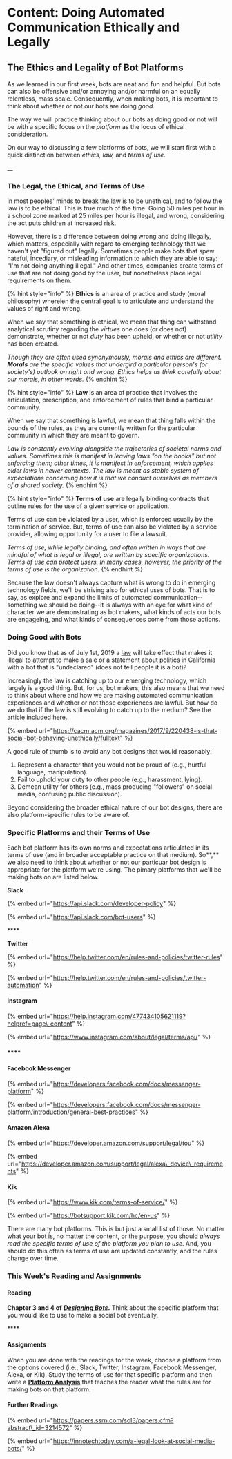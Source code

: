 # Content: Doing Automated Communication Ethically and Legally

## The Ethics and Legality of Bot Platforms

As we learned in our first week, bots are neat and fun and helpful. But bots can also be offensive and/or annoying and/or harmful on an equally relentless, mass scale. Consequently, when making bots, it is important to think about whether or not our bots are doing _good._ 

The way we will practice thinking about our bots as doing good or not will be with a specific focus on the _platform_ as the locus of ethical consideration. 

On our way to discussing a few platforms of bots, we will start first with a quick distinction between _ethics,_  _law,_ and _terms_ _of use._ 

\_\_

### The Legal, the Ethical, and Terms of Use 

In most peoples' minds to break the law is to be unethical, and to follow the law is to be ethical. This is true much of the time. Going 50 miles per hour in a school zone marked at 25 miles per hour is illegal, and wrong, considering the act puts children at increased risk. 

However, there is a difference between doing wrong and doing illegally, which matters, especially with regard to emerging technology that we haven't yet "figured out" legally. Sometimes people make bots that spew hateful, incediary, or misleading information to which they are able to say: "I'm not doing anything illegal." And other times, companies create terms of use that are not doing good by the user, but nonetheless place legal requirements on them. 

{% hint style="info" %}
**Ethics** is an area of practice and study \(moral philosophy\) whereien the central goal is to articulate and understand the values of right and wrong. 

When we say that something is ethical, we mean that thing can withstand analytical scrutiny regarding the _virtues_ one does \(or does not\) demonstrate, whether or not _duty_ has been upheld, or whether or not _utility_ has been created. 

_Though they are often used synonymously, morals and ethics are different. **Morals** are the specific values that undergird a particular person's \(or society's\) outlook on right and wrong. Ethics helps us think carefully about our morals, in other words._ 
{% endhint %}

{% hint style="info" %}
 **Law** is an area of practice that involves the articulation, prescription, and enforcement of rules that bind a particular community. 

When we say that something is lawful, we mean that thing falls within the bounds of the rules, as they are currently written for the particular community in which they are meant to govern.

_Law is constantly evolving alongside the trajectories of societal norms and values. Sometimes this is manifest in leaving laws "on the books" but not enforcing them; other times, it is manifest in enforcement, which applies older laws in newer contexts. The law is meant as stable system of expectations concerning how it is that we conduct ourselves as members of a shared society._ 
{% endhint %}

{% hint style="info" %}
**Terms of use** are legally binding contracts that outline rules for the use of a given service or application. 

Terms of use can be violated by a user, which is enforced usually by the termination of service. But, terms of use can also be violated by a service provider, allowing opportunity for a user to file a lawsuit. 

_Terms of use, while legally binding, and often written in ways that are mindful of what is legal or illegal, are written by specific organizations. Terms of use can protect users. In many cases, however, the priority of the terms of use is the organization._ 
{% endhint %}

Because the law doesn't always capture what is wrong to do in emerging technology fields, we'll be striving also for ethical uses of bots. That is to say, as explore and expand the limits of automated communication--something we should be doing--it is always with an eye for what kind of character we are demonstrating as bot makers, what kinds of acts our bots are engageing, and what kinds of consequences come from those actions. 



### Doing Good with Bots

Did you know that as of July 1st, 2019 a [law](https://www.law.com/legaltechnews/2018/10/05/will-californias-new-bot-law-be-more-than-just-a-statement/?slreturn=20180918141419) will take effect that makes it illegal to attempt to make a sale or a statement about politics in California with a bot that is "undeclared" \(does not tell people it is a bot\)? 

Increasingly the law is catching up to our emerging technology, which largely is a good thing. But, for us, bot makers, this also means that we need to think about where and how we are making automated communication experiences and whether or not those experiences are lawful. But how do we do that if the law is still evolving to catch up to the medium? See the article included here. 

{% embed url="https://cacm.acm.org/magazines/2017/9/220438-is-that-social-bot-behaving-unethically/fulltext" %}

A good rule of thumb is to avoid any bot designs that would reasonably: 

1. Represent a character that you would not be proud of \(e.g., hurtful language, manipulation\). 
2. Fail to uphold your duty to other people \(e.g., harassment, lying\). 
3. Demean utility for others \(e.g., mass producing "followers" on social media, confusing public discussion\). 

Beyond considering the broader ethical nature of our bot designs, there are also platform-specific rules to be aware of. 



### **Specific Platforms and their Terms of Use** 

Each bot platform has its own norms and expectations articulated in its terms of use \(and in broader acceptable practice on that medium\). So**,** we also need to think about whether or not our particuar bot design is appropriate for the platform we're using. The pimary platforms that we'll be making bots on are listed below. 



**Slack**

{% embed url="https://api.slack.com/developer-policy" %}

{% embed url="https://api.slack.com/bot-users" %}

\*\*\*\*

**Twitter**

{% embed url="https://help.twitter.com/en/rules-and-policies/twitter-rules" %}

{% embed url="https://help.twitter.com/en/rules-and-policies/twitter-automation" %}

#### 

#### Instagram

{% embed url="https://help.instagram.com/477434105621119?helpref=page\_content" %}

{% embed url="https://www.instagram.com/about/legal/terms/api/" %}

#### \*\*\*\*

#### **Facebook Messenger**

{% embed url="https://developers.facebook.com/docs/messenger-platform" %}

{% embed url="https://developers.facebook.com/docs/messenger-platform/introduction/general-best-practices" %}

#### 

#### Amazon Alexa

{% embed url="https://developer.amazon.com/support/legal/tou" %}

{% embed url="https://developer.amazon.com/support/legal/alexa\_device\_requirements" %}

#### 

#### Kik

{% embed url="https://www.kik.com/terms-of-service/" %}

{% embed url="https://botsupport.kik.com/hc/en-us" %}

There are many bot platforms. This is but just a small list of those. No matter what your bot is, no matter the content, or the purpose, you should _always read the specific terms of use of the platform you plan to use_. And, you should do this often as terms of use are updated constantly, and the rules change over time. 

### 

### **This Week's Reading and Assignments**

#### **Reading**

**Chapter 3 and 4 of** [_**Designing Bots**_](file:///autocomm/~/edit/drafts/-LO_Kxqem2Og_1VNlU53/syllabus/syllabus-1/course-text)**.** Think about the specific platform that you would like to use to make a social bot eventually. 

\*\*\*\*

#### **Assignments**

When you are done with the readings for the week, choose a platform from the options covered \(i.e., Slack, Twitter, Instagram, Facebook Messenger,  Alexa, or Kik\). Study the terms of use for that specific platform and then write a [**Platform Analysis**](platform-analysis.md) that teaches the reader what the rules are for making bots on that platform. 



#### Further Readings

{% embed url="https://papers.ssrn.com/sol3/papers.cfm?abstract\_id=3214572" %}

{% embed url="https://innotechtoday.com/a-legal-look-at-social-media-bots/" %}

